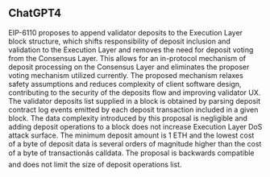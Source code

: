 ## ChatGPT4

EIP-6110 proposes to append validator deposits to the Execution Layer block structure, which shifts responsibility of deposit inclusion and validation to the Execution Layer and removes the need for deposit voting from the Consensus Layer. This allows for an in-protocol mechanism of deposit processing on the Consensus Layer and eliminates the proposer voting mechanism utilized currently. The proposed mechanism relaxes safety assumptions and reduces complexity of client software design, contributing to the security of the deposits flow and improving validator UX. The validator deposits list supplied in a block is obtained by parsing deposit contract log events emitted by each deposit transaction included in a given block. The data complexity introduced by this proposal is negligible and adding deposit operations to a block does not increase Execution Layer DoS attack surface. The minimum deposit amount is 1 ETH and the lowest cost of a byte of deposit data is several orders of magnitude higher than the cost of a byte of transactionâs calldata. The proposal is backwards compatible and does not limit the size of deposit operations list.
